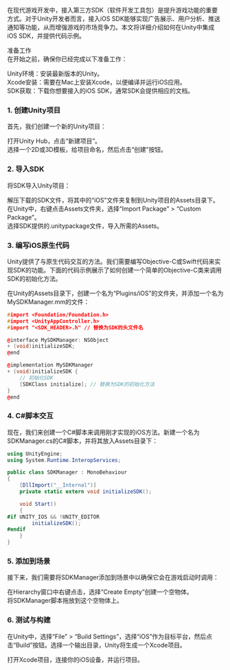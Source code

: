 在现代游戏开发中，接入第三方SDK（软件开发工具包）是提升游戏功能的重要方式。对于Unity开发者而言，接入iOS SDK能够实现广告展示、用户分析、推送通知等功能，从而增强游戏的市场竞争力。本文将详细介绍如何在Unity中集成iOS SDK，并提供代码示例。  

准备工作  
在开始之前，确保你已经完成以下准备工作：  

Unity环境：安装最新版本的Unity。  
Xcode安装：需要在Mac上安装Xcode，以便编译并运行iOS应用。  
SDK获取：下载你想要接入的iOS SDK，通常SDK会提供相应的文档。  
### 1. 创建Unity项目  
首先，我们创建一个新的Unity项目：  

打开Unity Hub，点击“新建项目”。  
选择一个2D或3D模板，给项目命名，然后点击“创建”按钮。  
### 2. 导入SDK  
将SDK导入Unity项目：  

解压下载的SDK文件，将其中的“iOS”文件夹复制到Unity项目的Assets目录下。  
在Unity中，右键点击Assets文件夹，选择“Import Package” > “Custom Package”。  
选择SDK提供的.unitypackage文件，导入所需的Assets。  
### 3. 编写iOS原生代码   
Unity提供了与原生代码交互的方法。我们需要编写Objective-C或Swift代码来实现SDK的功能。下面的代码示例展示了如何创建一个简单的Objective-C类来调用SDK的初始化方法。  

在Unity的Assets目录下，创建一个名为“Plugins/iOS”的文件夹，并添加一个名为MySDKManager.mm的文件：  

```C++  
#import <Foundation/Foundation.h>
#import <UnityAppController.h>
#import "<SDK_HEADER>.h" // 替换为SDK的头文件名

@interface MySDKManager: NSObject
+ (void)initializeSDK;
@end

@implementation MySDKManager
+ (void)initializeSDK {
    // 初始化SDK
    [SDKClass initialize]; // 替换为SDK的初始化方法
}
@end
```  
### 4. C#脚本交互   
现在，我们来创建一个C#脚本来调用刚才实现的iOS方法。新建一个名为SDKManager.cs的C#脚本，并将其放入Assets目录下：  
```C#  
using UnityEngine;
using System.Runtime.InteropServices;

public class SDKManager : MonoBehaviour
{
    [DllImport("__Internal")]
    private static extern void initializeSDK();

    void Start()
    {
#if UNITY_IOS && !UNITY_EDITOR
        initializeSDK();
#endif
    }
}
```  
### 5. 添加到场景  
接下来，我们需要将SDKManager添加到场景中以确保它会在游戏启动时调用：  

在Hierarchy窗口中右键点击，选择“Create Empty”创建一个空物体。  
将SDKManager脚本拖放到这个空物体上。  
### 6. 测试与构建  
在Unity中，选择“File” > “Build Settings”，选择“iOS”作为目标平台，然后点击“Build”按钮。选择一个输出目录，Unity将生成一个Xcode项目。  

打开Xcode项目，连接你的iOS设备，并运行项目。  
